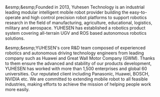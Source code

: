 &esmp;&esmp;Founded in 2013, Yuhesen Technology is an industrial leading modular intelligent mobile robot provider building the easy-to-operate and high control precision robot platforms to support robotics research in the field of manufacturing, agriculture, educational, logistics, military and aerospace. YUHESEN has established a robotics product system covering all-terrain UGV and ROS based autonomous robotics solutions.

&esmp;&esmp;YUHESEN's core R&D team composed of experienced robotics and autonomous driving technology engineers from leading company such as Huawei and Great Wall Motor Company (GWM). Thanks to them ensure the advanced and stability of our products development, YUHESEN has worked with more than 1,500 enterprises and global 60 universities. Our reputated client including Panasonic, Huawei, BOSCH, NVIDIA etc. We are committed to extending mobile robot to all feasible industries, making efforts to achieve the mission of helping people work more easily.
